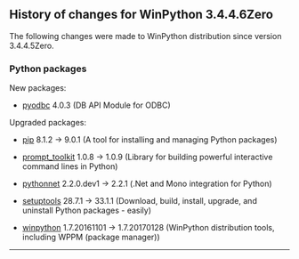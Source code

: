 ﻿## History of changes for WinPython 3.4.4.6Zero

The following changes were made to WinPython distribution since version 3.4.4.5Zero.

### Python packages

New packages:

  * [pyodbc](http://pypi.python.org/pypi/pyodbc) 4.0.3 (DB API Module for ODBC)

Upgraded packages:

  * [pip](http://pypi.python.org/pypi/pip) 8.1.2 → 9.0.1 (A tool for installing and managing Python packages)
  * [prompt_toolkit](http://pypi.python.org/pypi/prompt_toolkit) 1.0.8 → 1.0.9 (Library for building powerful interactive command lines in Python)
  * [pythonnet](http://pypi.python.org/pypi/pythonnet) 2.2.0.dev1 → 2.2.1 (.Net and Mono integration for Python)
  * [setuptools](http://pypi.python.org/pypi/setuptools) 28.7.1 → 33.1.1 (Download, build, install, upgrade, and uninstall Python packages - easily)
  * [winpython](http://winpython.github.io/) 1.7.20161101 → 1.7.20170128 (WinPython distribution tools, including WPPM (package manager))

* * *
